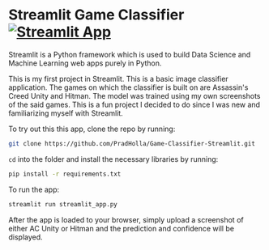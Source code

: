 # Streamlit Game Classifier [![Streamlit App](https://static.streamlit.io/badges/streamlit_badge_black_white.svg)](https://share.streamlit.io/pradholla/game-classifier-streamlit)
Streamlit is a Python framework which is used to build Data Science and Machine Learning web apps purely in Python.

This is my first project in Streamlit. This is a basic image classifier application. The games on which the classifier is built on are Assassin's Creed Unity and Hitman. 
The model was trained using my own screenshots of the said games. This is a fun project I decided to do since I was new and familiarizing myself with Streamlit.
 
To try out this this app, clone the repo by running:
```bash
git clone https://github.com/PradHolla/Game-Classifier-Streamlit.git
```
`cd` into the folder and install the necessary libraries by running:
```bash
pip install -r requirements.txt
```
To run the app:
```bash
streamlit run streamlit_app.py
```

After the app is loaded to your browser, simply upload a screenshot of either AC Unity or Hitman and the prediction and confidence will be displayed.
